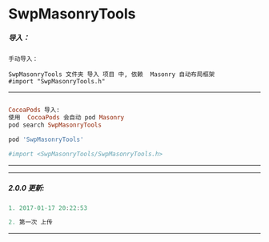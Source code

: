 # SwpMasonryTools

##### 导入：

```
手动导入：

SwpMasonryTools 文件夹 导入 项目 中, 依赖  Masonry 自动布局框架
#import "SwpMasonryTools.h"
```
---

```ruby

CocoaPods 导入:
使用  CocoaPods 会自动 pod Masonry
pod search SwpMasonryTools

pod 'SwpMasonryTools'

#import <SwpMasonryTools/SwpMasonryTools.h>

```
---

---

##### 2.0.0 更新:
```Objective-C
1. 2017-01-17 20:22:53

2. 第一次 上传

```
---
